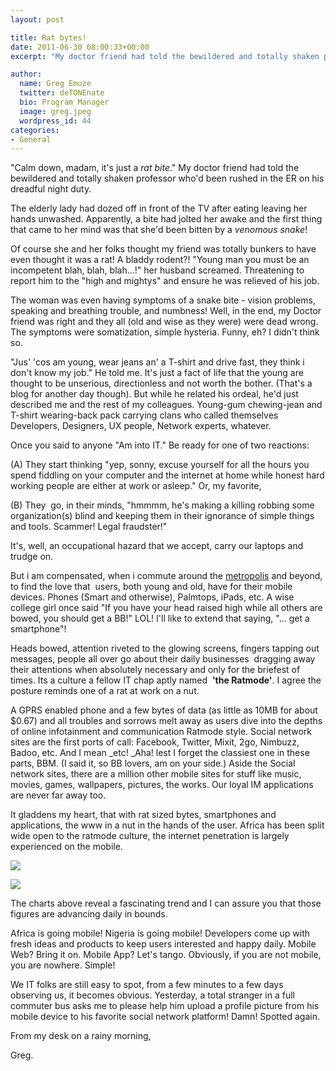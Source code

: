 ```yaml
---
layout: post

title: Rat bytes!
date: 2011-06-30 08:00:33+00:00
excerpt: "My doctor friend had told the bewildered and totally shaken professor who'd been rushed in the ER on his dreadful night duty..."

author:
  name: Greg Emuze
  twitter: deTONEnate
  bio: Program Manager
  image: greg.jpeg
  wordpress_id: 44
categories:
- General
---
```



"Calm down, madam, it's just a _rat bite_." My doctor friend had told the bewildered and totally shaken professor who'd been rushed in the ER on his dreadful night duty.

The elderly lady had dozed off in front of the TV after eating leaving her hands unwashed. Apparently, a bite had jolted her awake and the first thing that came to her mind was that she'd been bitten by a _venomous snake_!

Of course she and her folks thought my friend was totally bunkers to have even thought it was a rat! A bladdy rodent?! "Young man you must be an incompetent blah, blah, blah...!" her husband screamed. Threatening to report him to the "high and mightys" and ensure he was relieved of his job.

The woman was even having symptoms of a snake bite - vision problems, speaking and breathing trouble, and numbness! Well, in the end, my Doctor friend was right and they all (old and wise as they were) were dead wrong. The symptoms were somatization, simple hysteria. Funny, eh? I didn't think so.

"Jus' 'cos am young, wear jeans an' a T-shirt and drive fast, they think i don't know my job." He told me. It's just a fact of life that the young are thought to be unserious, directionless and not worth the bother. (That's a blog for another day though). But while he related his ordeal, he'd just described me and the rest of my colleagues. Young-gum chewing-jean and T-shirt wearing-back pack carrying clans who called themselves Developers, Designers, UX people, Network experts, whatever.

Once you said to anyone "Am into IT." Be ready for one of two reactions:

(A) They start thinking "yep, sonny, excuse yourself for all the hours you spend fiddling on your computer and the internet at home while honest hard working people are either at work or asleep." Or, my favorite,

(B) They  go, in their minds, "hmmmm, he's making a killing robbing some organization(s) blind and keeping them in their ignorance of simple things and tools. Scammer! Legal fraudster!"

It's, well, an occupational hazard that we accept, carry our laptops and trudge on.

But i am compensated, when i commute around the [metropolis](http://en.wikipedia.org/wiki/Lagos) and beyond, to find the love that  users, both young and old, have for their mobile devices. Phones (Smart and otherwise), Palmtops, iPads, etc. A wise college girl once said "If you have your head raised high while all others are bowed, you should get a BB!" LOL! I'll like to extend that saying, "... get a smartphone"!

Heads bowed, attention riveted to the glowing screens, fingers tapping out messages, people all over go about their daily businesses  dragging away their attentions when absolutely necessary and only for the briefest of times. Its a culture a fellow IT chap aptly named  **'the Ratmode'**. I agree the posture reminds one of a rat at work on a nut.

A GPRS enabled phone and a few bytes of data (as little as 10MB for about $0.67) and all troubles and sorrows melt away as users dive into the depths of online infotainment and communication Ratmode style. Social network sites are the first ports of call: Facebook, Twitter, Mixit, 2go, Nimbuzz, Badoo, etc. And I mean _etc! _Aha! lest I forget the classiest one in these parts, BBM. (I said it, so BB lovers, am on your side.) Aside the Social network sites, there are a million other mobile sites for stuff like music, movies, games, wallpapers, pictures, the works. Our loyal IM applications are never far away too.

It gladdens my heart, that with rat sized bytes, smartphones and applications, the www in a nut in the hands of the user. Africa has been split wide open to the ratmode culture, the internet penetration is largely experienced on the mobile.



[![](http://www.timbaobjects.com/wp-content/uploads/2011/06/mobil-subscriptions-africa-by-country-500x263-e1309345999978.png)](http://www.timbaobjects.com/blog/2011/06/rat-bytes/mobil-subscriptions-africa-by-country-500x263/)



[![](http://www.timbaobjects.com/wp-content/uploads/2011/06/internet-growth-country-africa-500x258-e1309346260433.png)](http://www.timbaobjects.com/blog/2011/06/rat-bytes/internet-growth-country-africa-500x258/)



The charts above reveal a fascinating trend and I can assure you that those figures are advancing daily in bounds.

Africa is going mobile! Nigeria is going mobile! Developers come up with fresh ideas and products to keep users interested and happy daily. Mobile Web? Bring it on. Mobile App? Let's tango. Obviously, if you are not mobile, you are nowhere. Simple!

We IT folks are still easy to spot, from a few minutes to a few days observing us, it becomes obvious. Yesterday, a total stranger in a full commuter bus asks me to please help him upload a profile picture from his mobile device to his favorite social network platform! Damn! Spotted again.

From my desk on a rainy morning,

Greg.
